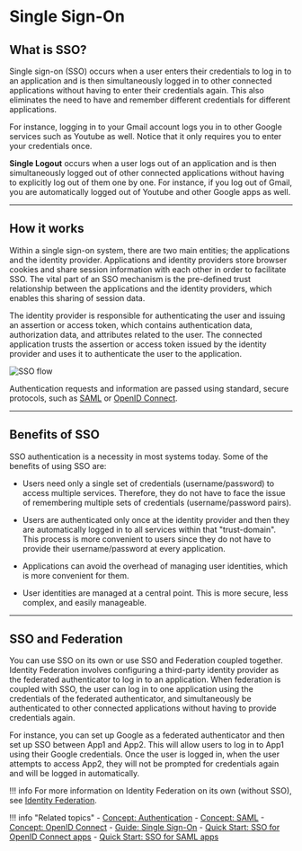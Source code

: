# Single Sign-On

## What is SSO?

Single sign-on (SSO) occurs when a user enters their credentials to log in to an application and is then simultaneously logged in to other connected applications without having to enter their credentials again. This also eliminates the need to have and remember different credentials for different applications. 

For instance, logging in to your Gmail account logs you in to other Google services such as Youtube as well. Notice that it only requires you to enter your credentials once. 

**Single Logout** occurs when a user logs out of an application and is then simultaneously logged out of other connected applications without having to explicitly log out of them one by one. For instance, if you log out of Gmail, you are automatically logged out of Youtube and other Google apps as well. 

----

## How it works

Within a single sign-on system, there are two main entities; the applications and the identity provider. Applications and identity providers store browser cookies and share session information with each other in order to facilitate SSO. The vital part of an SSO mechanism is the pre-defined trust relationship between the applications and the identity providers, which enables this sharing of session data. 

The identity provider is responsible for authenticating the user and issuing an assertion or access token, which contains authentication data, authorization data, and attributes related to the user. The connected application trusts the assertion or access token issued by the identity provider and uses it to authenticate the user to the application. 

<img name='sso-diagram' src='{{base_path}}/assets/img/concepts/sso-diagram.png' class='img-zoomable' alt="SSO flow"/>

Authentication requests and information are passed using standard, secure protocols, such as [SAML]({{base_path}}/references/concepts/authentication/intro-saml) or [OpenID Connect]({{base_path}}/references/concepts/authentication/intro-oidc/). 

<!---
!!! tip
    If you are wondering which protocol or standard would be the best fit for your application, see [OAuth2 vs. OIDC vs. SAML](TODO:link-to-concept) for a comparison between protocols. 
-->
----

## Benefits of SSO

SSO authentication is a necessity in most systems today. Some of the benefits of using SSO are:

- Users need only a single set of credentials (username/password) to access multiple services. Therefore, they do not have to face the issue of remembering multiple sets of credentials (username/password pairs).

- Users are authenticated only once at the identity provider and then they are automatically logged in to all services within that "trust-domain". This process is more convenient to users since they do not have to provide their username/password at every application.

- Applications can avoid the overhead of managing user identities, which is more convenient for them.

- User identities are managed at a central point. This is more secure, less complex, and easily manageable.

---


## SSO and Federation

You can use SSO on its own or use SSO and Federation coupled together. Identity Federation involves configuring a third-party identity provider as the federated authenticator to log in to an application. When federation is coupled with SSO, the user can log in to one application using the credentials of the federated authenticator, and simultaneously be authenticated to other connected applications without having to provide credentials again.

For instance, you can set up Google as a federated authenticator and then set up SSO between App1 and App2.  This will allow users to log in to App1 using their Google credentials. Once the user is logged in, when the user attempts to access App2, they will not be prompted for credentials again and will be logged in automatically. 

!!! info
    <!--- - For a more detailed comparison of SSO and Federation, see [SSO vs. Federation](TODO:link-to-concept).
    - --> For more information on Identity Federation on its own (without SSO), see [Identity Federation]({{base_path}}/guides/identity-federation/identity-federation-overview/).


!!! info "Related topics"
    - [Concept: Authentication]({{base_path}}/guides/authentication-overview/)
    - [Concept: SAML]({{base_path}}/references/concepts/authentication/intro-saml/)
    - [Concept: OpenID Connect]({{base_path}}/references/concepts/authentication/intro-oidc/)
    - [Guide: Single Sign-On]({{base_path}}/guides/login/enable-single-sign-on)
    - [Quick Start: SSO for OpenID Connect apps]({{base_path}}/get-started/sample-use-cases/single-sign-on/#try-sso-with-oidc)
    - [Quick Start: SSO for SAML apps]({{base_path}}/get-started/sample-use-cases/single-sign-on/#try-sso-with-saml-20)
    <!--- - [Guide: Single Logout](TODO:link-to-guide) -->

